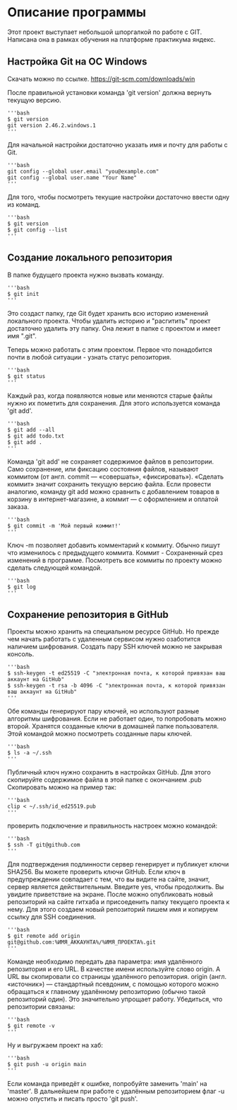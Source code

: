 # Описание программы


Этот проект выступает небольшой шпоргалкой по работе с GIT. Написана она в рамках обучения на платформе практикума яндекс.


## Настройка Git на ОС Windows


Скачать можно по ссылке.
https://git-scm.com/downloads/win

После правильной установки команда 'git version' должна вернуть текущую версию.

    '''bash
    $ git version
    git version 2.46.2.windows.1
    '''

Для начальной настройки достаточно указать имя и почту для работы с Git.

    '''bash
    git config --global user.email "you@example.com"
    git config --global user.name "Your Name"
    '''

Для того, чтобы посмотреть текущие настройки достаточно ввести одну из команд.

    '''bash
    $ git version 
    $ git config --list 
    '''

## Cоздание локального репозитория 

В папке будущего проекта нужно вызвать команду.

    '''bash
    $ git init
    '''

Это создаст папку, где Git будет хранить всю историю изменений локального проекта. Чтобы удалить историю и "расгитить" проект достаточно удалить эту папку. Она лежит в папке с проектом и имеет имя ".git".

Теперь можно работать с этим проектом. Первое что понадобится почти в любой ситуации - узнать статус репозитория.

    '''bash
    $ git status 
    '''

Каждый раз, когда появляются новые или меняются старые файлы нужно их пометить для сохранения. Для этого используется команда 'git add'. 

    '''bash
    $ git add --all 
    $ git add todo.txt
    $ git add .
    '''

Команда 'git add' не сохраняет содержимое файлов в репозитории. Само сохранение, или фиксацию состояния файлов, называют коммитом (от англ. commit — «совершать», «фиксировать»). «Сделать коммит» значит сохранить текущую версию файла.
Если провести аналогию, команду git add можно сравнить с добавлением товаров в корзину в интернет-магазине, а коммит — с оформлением и оплатой заказа.

    '''bash
    $ git commit -m 'Мой первый коммит!' 
    '''

Ключ -m позволяет добавить комментарий к коммиту. Обычно пишут что изменилось с предыдущего коммита. Коммит - Сохраненный срез изменений в программе.
Посмотреть все коммиты по проекту можно сделать следующей командой.

    '''bash
    $ git log
    '''

## Сохранение репозитория в GitHub


Проекты можно хранить на специальном ресурсе GitHub. Но прежде чем начать работать с удаленным сервисом нужно озаботится наличием шифрования.
Создать пару SSH ключей можно не закрывая консоль.

    '''bash
    $ ssh-keygen -t ed25519 -C "электронная почта, к которой привязан ваш аккаунт на GitHub"
    $ ssh-keygen -t rsa -b 4096 -C "электронная почта, к которой привязан ваш аккаунт на GitHub"
    '''
Обе команды генерируют пару ключей, но используют разные алгоритмы шифрования. Если не работает один, то попробовать можно второй. Хранятся созданные ключи в домашней папке пользователя. Этой командой можно посмотреть созданные пары ключей.

    '''bash
    $ ls -a ~/.ssh
    '''

Публичный ключ нужно сохранить в настройках GitHub. Для этого скопируйте содержимое файла в этой папке с окончанием .pub
Скопировать можно на пример так:

    '''bash
    clip < ~/.ssh/id_ed25519.pub
    '''
    
проверить подключение и правильность настроек можно командой:

    '''bash
    $ ssh -T git@github.com
    '''

Для подтверждения подлинности сервер генерирует и публикует ключи SHA256. Вы можете проверить ключи GitHub. Если ключ в предупреждении совпадает с тем, что вы видите на сайте, значит, сервер является действительным. Введите yes, чтобы продолжить. Вы увидите приветствие на экране. После можно опубликовать новый репозиторий на сайте гитхаба и присоеденить папку текущего проекта к нему. Для этого создаем новый репозиторий пишем имя и копируем ссылку для SSH соединения.

    '''bash
    $ git remote add origin git@github.com:%ИМЯ_АККАУНТА%/%ИМЯ_ПРОЕКТА%.git
    '''

Команде необходимо передать два параметра: имя удалённого репозитория и его URL. В качестве имени используйте слово origin. А URL вы скопировали со страницы удалённого репозитория.
origin (англ. «источник») — стандартный псевдоним, с помощью которого можно обращаться к главному удалённому репозиторию (обычно такой репозиторий один). Это значительно упрощает работу.
Убедиться, что репозитории связаны:

    '''bash
    $ git remote -v
    '''
    
Ну и выгружаем проект на хаб:

    '''bash
    $ git push -u origin main
    '''
    
Если команда приведёт к ошибке, попробуйте заменить 'main' на 'master'.
В дальнейшем при работе с удалённым репозиторием флаг -u можно опустить и писать просто 'git push'.